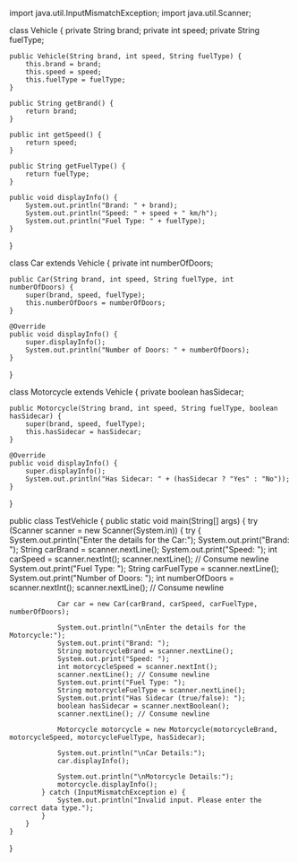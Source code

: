 import java.util.InputMismatchException;
import java.util.Scanner;
 
class Vehicle {
    private String brand;
    private int speed;
    private String fuelType;
 
    public Vehicle(String brand, int speed, String fuelType) {
        this.brand = brand;
        this.speed = speed;
        this.fuelType = fuelType;
    }
 
    public String getBrand() {
        return brand;
    }
 
    public int getSpeed() {
        return speed;
    }
 
    public String getFuelType() {
        return fuelType;
    }
 
    public void displayInfo() {
        System.out.println("Brand: " + brand);
        System.out.println("Speed: " + speed + " km/h");
        System.out.println("Fuel Type: " + fuelType);
    }
}
 
class Car extends Vehicle {
    private int numberOfDoors;
 
    public Car(String brand, int speed, String fuelType, int numberOfDoors) {
        super(brand, speed, fuelType);
        this.numberOfDoors = numberOfDoors;
    }
 
    @Override
    public void displayInfo() {
        super.displayInfo();
        System.out.println("Number of Doors: " + numberOfDoors);
    }
}
 
class Motorcycle extends Vehicle {
    private boolean hasSidecar;
 
    public Motorcycle(String brand, int speed, String fuelType, boolean hasSidecar) {
        super(brand, speed, fuelType);
        this.hasSidecar = hasSidecar;
    }
 
    @Override
    public void displayInfo() {
        super.displayInfo();
        System.out.println("Has Sidecar: " + (hasSidecar ? "Yes" : "No"));
    }
}
 
public class TestVehicle {
    public static void main(String[] args) {
        try (Scanner scanner = new Scanner(System.in)) {
            try {
                System.out.println("Enter the details for the Car:");
                System.out.print("Brand: ");
                String carBrand = scanner.nextLine();
                System.out.print("Speed: ");
                int carSpeed = scanner.nextInt();
                scanner.nextLine(); // Consume newline
                System.out.print("Fuel Type: ");
                String carFuelType = scanner.nextLine();
                System.out.print("Number of Doors: ");
                int numberOfDoors = scanner.nextInt();
                scanner.nextLine(); // Consume newline
 
                Car car = new Car(carBrand, carSpeed, carFuelType, numberOfDoors);
 
                System.out.println("\nEnter the details for the Motorcycle:");
                System.out.print("Brand: ");
                String motorcycleBrand = scanner.nextLine();
                System.out.print("Speed: ");
                int motorcycleSpeed = scanner.nextInt();
                scanner.nextLine(); // Consume newline
                System.out.print("Fuel Type: ");
                String motorcycleFuelType = scanner.nextLine();
                System.out.print("Has Sidecar (true/false): ");
                boolean hasSidecar = scanner.nextBoolean();
                scanner.nextLine(); // Consume newline
 
                Motorcycle motorcycle = new Motorcycle(motorcycleBrand, motorcycleSpeed, motorcycleFuelType, hasSidecar);
 
                System.out.println("\nCar Details:");
                car.displayInfo();
 
                System.out.println("\nMotorcycle Details:");
                motorcycle.displayInfo();
            } catch (InputMismatchException e) {
                System.out.println("Invalid input. Please enter the correct data type.");
            }
        }
    }
}




